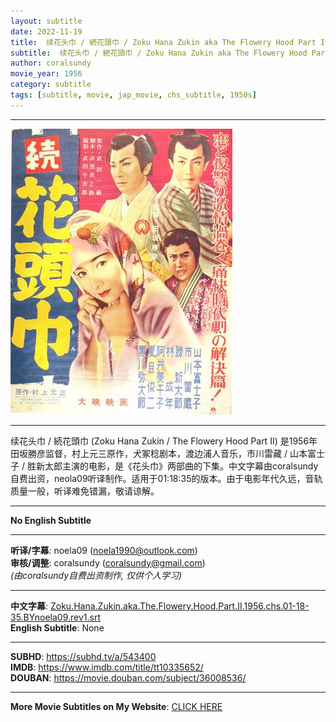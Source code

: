 ```yaml
---
layout: subtitle
date: 2022-11-19
title:  续花头巾 / 続花頭巾 / Zoku Hana Zukin aka The Flowery Hood Part II 1956 Subtitle (Chinese)
subtitle:  续花头巾 / 続花頭巾 / Zoku Hana Zukin aka The Flowery Hood Part II 1956 Subtitle (Chinese)
author: coralsundy
movie_year: 1956
category: subtitle
tags: [subtitle, movie, jap_movie, chs_subtitle, 1950s]
---
```


------

<img src="../assets/tt10335652.jpg" alt="tt10335652_cover_art" />

------

续花头巾 / 続花頭巾 (Zoku Hana Zukin / The Flowery Hood Part II) 是1956年田坂勝彦监督，村上元三原作，犬冢稔剧本，渡边浦人音乐，市川雷藏 / 山本富士子 / 胜新太郎主演的电影，是《花头巾》两部曲的下集。中文字幕由coralsundy自费出资，neola09听译制作。适用于01:18:35的版本。由于电影年代久远，音轨质量一般，听译难免错漏，敬请谅解。

------

**No English Subtitle**

------

**听译/字幕**: noela09 (noela1990@outlook.com)<br>
**审核/调整**: coralsundy (coralsundy@gmail.com)<br>
*(由coralsundy自费出资制作, 仅供个人学习)*

------

**中文字幕**: [Zoku.Hana.Zukin.aka.The.Flowery.Hood.Part.II.1956.chs.01-18-35.BYnoela09.rev1.srt](../subtitles/Zoku.Hana.Zukin.aka.The.Flowery.Hood.Part.II.1956.chs.01-18-35.BYnoela09.rev1.srt)<br>
**English Subtitle**: None

------

**SUBHD**: <https://subhd.tv/a/543400><br>
**IMDB**: <https://www.imdb.com/title/tt10335652/><br>
**DOUBAN**: <https://movie.douban.com/subject/36008536/>

------

**More Movie Subtitles on My Website**: <a href='{% post_url 2021-01-10-subtitles-summary-list %}'>CLICK HERE</a>


